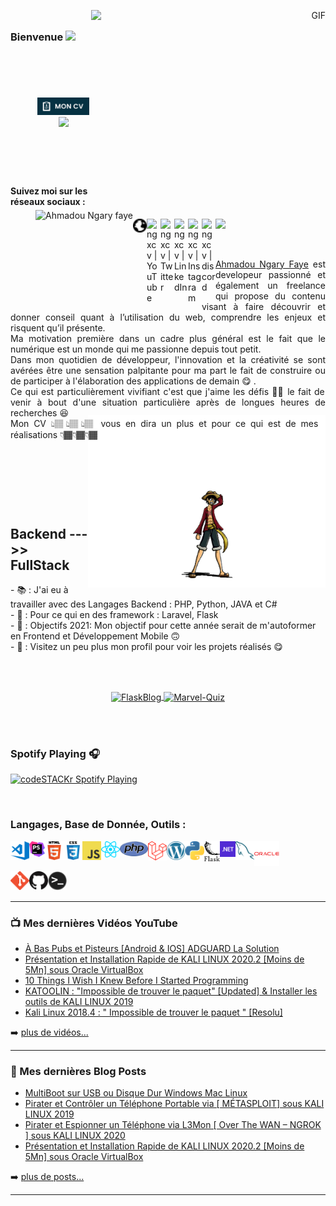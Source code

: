 <h3 align="left">
 Bienvenue <img src="https://media.giphy.com/media/hvRJCLFzcasrR4ia7z/giphy.gif" width="25px" />
</h3>
<br />
<p align="right">
    <img style="margin-top:-100px; " align="right" alt="GIF" src="https://github.com/abhisheknaiidu/abhisheknaiidu/blob/master/code.gif?raw=true" width="375px" height="320px" />
</p>
<p align="center" style="padding:40px;">
<a href="http://ngxcv.com" title="Visiter mon site web" target="_blank"  ><img align="left" alt="Ahmadou Ngary faye" height="28" src="https://i.ibb.co/JjJ0w2v/brand.png"/></a>
<a target="_blank" title="Voir mon CV" href="resume/cv.pdf"><img src="icons/cv.png" height="28" /></a> 
<a target="_blank"  href="mailto:ngaryfaye95@gmail.com"><img src="https://img.shields.io/badge/-Gmail-D14836?style=for-the-badge&logo=Gmail&logoColor=white" /></a>
</p>
<br />
<p align="left">
<h4>Suivez moi sur les réseaux sociaux : </h4>

[<img align="left" alt="ngxcv.com" width="22px" src="https://raw.githubusercontent.com/iconic/open-iconic/master/svg/globe.svg" />][website]
[<img align="left" alt="ngxcv | YouTube" width="22px" src="https://cdn.jsdelivr.net/npm/simple-icons@v3/icons/youtube.svg" />][youtube]
[<img align="left" alt="ngxcv | Twitter" width="22px" src="https://cdn.jsdelivr.net/npm/simple-icons@v3/icons/twitter.svg" />][twitter]
[<img align="left" alt="ngxcv | LinkedIn" width="22px" src="https://cdn.jsdelivr.net/npm/simple-icons@v3/icons/linkedin.svg" />][linkedin]
[<img align="left" alt="ngxcv | Instagram" width="22px" src="https://cdn.jsdelivr.net/npm/simple-icons@v3/icons/instagram.svg" />][instagram]
[<img align="left" alt="ngxcv | discord" width="22px" src="https://cdn.jsdelivr.net/npm/simple-icons@v3/icons/discord.svg" />][discord]

![](https://visitor-badge.glitch.me/badge?page_id=ng-xcv.ng-xcv)

</p>

<br />

<p align="left" style="height:320px; text-align:justify">
  <a href="https://twitter.com/ng__xcv">Ahmadou Ngary Faye</a> est developeur passionné et également un freelance qui propose du contenu visant à faire découvrir et donner conseil quant à l’utilisation du web, comprendre les enjeux et risquent qu’il présente. <br />
  Ma motivation première dans un cadre plus général est le fait que le numérique est un monde qui me passionne depuis tout petit. <br />
  Dans mon quotidien de développeur, l'innovation et la créativité se sont avérées être une sensation palpitante pour ma part le fait de construire ou de participer à l'élaboration des applications de demain 😋 .<br />
  Ce qui est particulièrement vivifiant c'est que j'aime les défis 💪🏾 le fait de venir à bout d'une situation particulière après de longues heures de recherches 😆 <br />
  Mon CV 👆🏽👆🏽👆🏽 vous en dira un plus et pour ce qui est de mes réalisations  👇🏾👇🏾👇🏾
</p>

<br />

<p>
<img  src="gif/luffy.gif" align="right" width="380px" style="margin-top:-115px" alt="OnePiece_Luffy" />
<br />
<br />
<p align="left">
<h2>  Backend --->> FullStack </h2>
- 📚   : J'ai eu à travailler avec des Langages Backend : PHP, Python, JAVA et C# <br />
- 🔖   : Pour ce qui en des framework : Laravel, Flask <br />
- 🥅   : Objectifs 2021: Mon objectif pour cette année serait de m'autoformer 
  en Frontend et Développement Mobile 🙃 <br />
- 👀   : Visitez un peu plus mon profil pour voir les projets réalisés 😋 
</p>
</p>
<br />
<br />

<p align="center">
  <a href="https://github.com/ng-xcv/FlaskBlog">
    <img align="center" alt="FlaskBlog" src="https://github-readme-stats.vercel.app/api/pin/?username=ng-xcv&repo=FlaskBlog&theme=dark&border_radius=10" />
  </a>
  <a href="https://github.com/ng-xcv/Marvel-Quiz">
    <img align="center" alt="Marvel-Quiz" src="https://github-readme-stats.vercel.app/api/pin/?username=ng-xcv&repo=Marvel-Quiz&border_radius=10" />
  </a>
</p>

<br />
<br />

### Spotify Playing 🎧

[<img src="https://now-playing-codestackr.vercel.app/api/spotify-playing" alt="codeSTACKr Spotify Playing" width="350" />](https://open.spotify.com/user/swyqyimdc12jajde4vpwd2x1b)

<br/>

<h3 align="left">Langages, Base de Donnée, Outils :</h3>

<p align="right">
<img align="left" alt="Visual Studio Code" width="30px" src="https://raw.githubusercontent.com/github/explore/80688e429a7d4ef2fca1e82350fe8e3517d3494d/topics/visual-studio-code/visual-studio-code.png" />

<img align="left" alt="phpstorm" width="25px"  src="icons/phpstorm.svg" />

<img align="left" alt="HTML5" width="30px" src="https://raw.githubusercontent.com/github/explore/80688e429a7d4ef2fca1e82350fe8e3517d3494d/topics/html/html.png" />

<img align="left" alt="CSS3" width="30px" src="https://raw.githubusercontent.com/github/explore/80688e429a7d4ef2fca1e82350fe8e3517d3494d/topics/css/css.png" />

<img align="left" alt="JavaScript" width="30px" src="https://raw.githubusercontent.com/github/explore/80688e429a7d4ef2fca1e82350fe8e3517d3494d/topics/javascript/javascript.png" />

<img align="left" alt="React"  width="30px" src="icons/react.png" />

<img align="left" alt="Php" width="45px"  src="icons/php.png" />
<img align="left" alt="laravel"  width="30px" src="icons/laravel.png" />
<img align="left" alt="wordpress"  width="30px" src="icons/wordpress.png" />
<img align="left" alt="python"  width="30px" src="icons/python.png" />

<img align="left" alt="flask" width="25px"  src="icons/flask.svg" />

<img align="left" alt="dotnet" width="25px"  src="icons/dotnet.png" />

<img align="left" alt="MySQL" width="30px"   src="icons/mysql.png" />

<img align="left" alt="Oracle" width="40px" src="icons/oracle.png" />
</p>

<br />
<br />

<p align="left">
<img align="left" alt="Git" width="30px" src="icons/git.png" />

<img align="left" alt="GitHub" width="30px"  src="icons/github.png" />

<img align="left" alt="Terminal" width="30px"  src="https://raw.githubusercontent.com/github/explore/80688e429a7d4ef2fca1e82350fe8e3517d3494d/topics/terminal/terminal.png" />

</p>
<br />
<br />

---

### 📺 Mes dernières Vidéos YouTube

<!-- YOUTUBE:START -->

- [À Bas Pubs et Pisteurs [Android & IOS] ADGUARD La Solution](https://www.youtube.com/watch?v=6AvGF_BRZ8k)
- [Présentation et Installation Rapide de KALI LINUX 2020.2 [Moins de 5Mn] sous Oracle VirtualBox](https://www.youtube.com/watch?v=YBq-dKjU9p4)
- [10 Things I Wish I Knew Before I Started Programming](https://www.youtube.com/watch?v=x4gu6JGwKAI)
- [KATOOLIN : "Impossible de trouver le paquet" [Updated] & Installer les outils de KALI LINUX 2019](https://www.youtube.com/watch?v=G7XCc02uu5w)
- [Kali Linux 2018.4 : " Impossible de trouver le paquet " [Resolu]](https://www.youtube.com/watch?v=RnYowO2xZpY)
<!-- YOUTUBE:END -->

➡️ [plus de vidéos...](https://youtube.com/ng_xcv)

---

### 📕 Mes dernières Blog Posts

<!-- BLOG-POST-LIST:START -->

- [MultiBoot sur USB ou Disque Dur Windows Mac Linux](http://ngxcv.com/2020/11/multiboot-sur-usb-ou-disque-dur-windows-mac-linux/)
- [Pirater et Contrôler un Téléphone Portable via [ MÉTASPLOIT] sous KALI LINUX 2019](http://ngxcv.com/2020/07/pirater-et-contro%cc%82ler-un-telephone-portable-via-metasploit-sous-kali-linux-2019/)
- [Pirater et Espionner un Téléphone via L3Mon [ Over The WAN – NGROK ] sous KALI LINUX 2020](http://ngxcv.com/2020/07/pirater-et-espionner-un-telephone-via-l3mon-over-the-wan-ngrok-sous-kali-linux-2020/)
- [Présentation et Installation Rapide de KALI LINUX 2020.2 [Moins de 5Mn] sous Oracle VirtualBox](http://ngxcv.com/2020/07/presentation-et-installation-rapide-de-kali-linux-2020-2-moins-de-5mn-sous-oracle-virtualbox/)
<!-- BLOG-POST-LIST:END -->

➡️ [plus de posts...](http://ngxcv.com)

---

<br />
<br />

[website]: http://ngxcv.com
[twitter]: https://twitter.com/ng__xcv
[discord]: dsc.bio/ngxcv
[youtube]: https://www.youtube.com/channel/UCp6sujYSyVn1M1eB_-YS6Mg?sub_confirmation=1
[instagram]: https://instagram.com/ng_xcv
[linkedin]: https://linkedin.com/in/ngxcv
[kalilinuxplaylist]: https://www.youtube.com/watch?v=CSLBqGCUYyolist=PLKW9bVGJghugT-c2b3gCqVoTivel5R_VK

